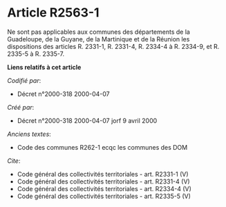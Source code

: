 # Article R2563-1

Ne sont pas applicables aux communes des départements de la Guadeloupe, de la Guyane, de la Martinique et de la Réunion les
dispositions des articles R. 2331-1, R. 2331-4, R. 2334-4 à R. 2334-9, et R. 2335-5 à R. 2335-7.

**Liens relatifs à cet article**

_Codifié par_:

  - Décret n°2000-318 2000-04-07

_Créé par_:

  - Décret n°2000-318 2000-04-07 jorf 9 avril 2000

_Anciens textes_:

  - Code des communes R262-1 ecqc les communes des DOM

_Cite_:

  - Code général des collectivités territoriales - art. R2331-1 (V)
  - Code général des collectivités territoriales - art. R2331-4 (V)
  - Code général des collectivités territoriales - art. R2334-4 (V)
  - Code général des collectivités territoriales - art. R2335-5 (V)
